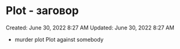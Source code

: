 # Plot - заговор

Created: June 30, 2022 8:27 AM
Updated: June 30, 2022 8:27 AM

- murder plot Plot against somebody